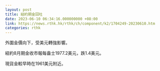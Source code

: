 ```yaml
---
layout: post
title: 紐約期金回吐
date: 2023-06-10 06:34:16.000000000 +08:00
link: https://news.rthk.hk/rthk/ch/component/k2/1704249-20230610.htm
categories: rthk
---
```


外圍金價向下，受美元轉強影響。

紐約8月期金收市報每盎士1977.2美元，跌1.4美元。

現貨金較早時在1961美元附近。
